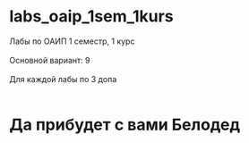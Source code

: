 # labs_oaip_1sem_1kurs
Лабы по ОАИП 1 семестр, 1 курс <br><br>
Основной вариант: 9 <br><br>
Для каждой лабы по 3 допа <br><br>
# Да прибудет с вами Белодед
